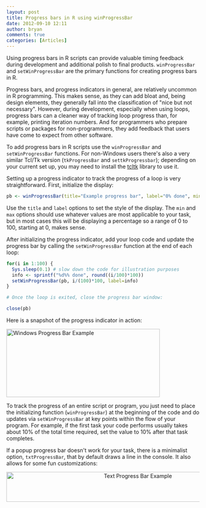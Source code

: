 ```yaml
---
layout: post
title: Progress bars in R using winProgressBar
date: 2012-09-10 12:11
author: bryan
comments: true
categories: [Articles]
---
```

Using progress bars in R scripts can provide valuable timing feedback during development and additional polish to final products. `winProgressBar` and `setWinProgressBar` are the primary functions for creating progress bars in R.

Progress bars, and progress indicators in general, are relatively uncommon in R programming. This makes sense, as they can add bloat and, being design elements, they generally fall into the classification of "nice but not necessary". However, during development, especially when using loops, progress bars can a cleaner way of tracking loop progress than, for example, printing iteration numbers. And for programmers who prepare scripts or packages for non-programmers, they add feedback that users have come to expect from other software.

To add progress bars in R scripts use the `winProgressBar` and `setWinProgressBar` functions. For non-Windows users there's also a very similar Tcl/Tk version (`tkProgressBar` and `settkProgressbar`); depending on your current set up, you may need to install the <a href="http://cran.r-project.org/web/packages/tcltk2/index.html" title="Tck/tk R library">tcltk</a> library to use it.

Setting up a progress indicator to track the progress of a loop is very straightforward. First, initialize the display:

```r
pb <- winProgressBar(title="Example progress bar", label="0% done", min=0, max=100, initial=0)
```

Use the `title` and `label` options to set the style of the display. The `min` and `max` options should use whatever values are most applicable to your task, but in most cases this will be displaying a percentage so a range of 0 to 100, starting at 0, makes sense.

After initializing the progress indicator, add your loop code and update the progress bar by calling the `setWinProgressBar` function at the end of each loop:

```r
for(i in 1:100) {
  Sys.sleep(0.1) # slow down the code for illustration purposes
  info <- sprintf("%d%% done", round((i/100)*100))
  setWinProgressBar(pb, i/(100)*100, label=info)
}

# Once the loop is exited, close the progress bar window:

close(pb)
```

Here is a snapshot of the progress indicator in action:

<a href="http://www.programmingr.com/wp-content/uploads/2012/09/winProgressBar.png"><img class="aligncenter size-full wp-image-615" title="winProgressBar" src="http://www.programmingr.com/wp-content/uploads/2012/09/winProgressBar.png" alt="Windows Progress Bar Example" width="400" height="178" /></a>

To track the progress of an entire script or program, you just need to place the initializing function (`winProgressBar`) at the beginning of the code and do updates via `setWinProgressBar` at key points within the flow of your program. For example, if the first task your code performs usually takes about 10% of the total time required, set the value to 10% after that task completes.

If a popup progress bar doesn't work for your task, there is a minimalist option, `txtProgressBar`, that by default draws a line in the console. It also allows for some fun customizations:

<p style="text-align: center;"><a href="http://www.programmingr.com/wp-content/uploads/2012/09/txtProgressBar1.png"><img class="size-full wp-image-620 aligncenter" title="txtProgressBar" src="http://www.programmingr.com/wp-content/uploads/2012/09/txtProgressBar1.png" alt="Text Progress Bar Example" width="670" height="78" /></a></p>
